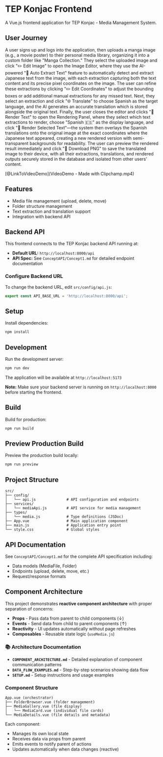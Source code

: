 # TEP Konjac Frontend

A Vue.js frontend application for TEP Konjac - Media Management System.

## User Journey

A user signs up and logs into the application, then uploads a manga image (e.g., a movie poster) to their personal media library, organizing it into a custom folder like "Manga Collection." They select the uploaded image and click "✏️ Edit Image" to open the Image Editor, where they use the AI-powered "🤖 Auto Extract Text" feature to automatically detect and extract Japanese text from the image, with each extraction capturing both the text content and its precise pixel coordinates on the image. The user can refine these extractions by clicking "✏️ Edit Coordinates" to adjust the bounding boxes or add additional manual extractions for any missed text. Next, they select an extraction and click "🌐 Translate" to choose Spanish as the target language, and the AI generates an accurate translation which is stored alongside the original text. Finally, the user closes the editor and clicks "🎨 Render Text" to open the Rendering Panel, where they select which text extractions to render, choose "Spanish 🇪🇸" as the display language, and click "🎨 Render Selected Text"—the system then overlays the Spanish translations onto the original image at the exact coordinates where the Japanese text appeared, creating a new rendered version with semi-transparent backgrounds for readability. The user can preview the rendered result immediately and click "💾 Download PNG" to save the translated image to their device, with all their extractions, translations, and rendered outputs securely stored in the database and isolated from other users' content.

[@LinkToVideoDemo](VideoDemo - Made with Clipchamp.mp4)

## Features

- Media file management (upload, delete, move)
- Folder structure management
- Text extraction and translation support
- Integration with backend API

## Backend API

This frontend connects to the TEP Konjac backend API running at:
- **Default URL:** `http://localhost:8000/api`
- **API Spec:** See `ConceptAPI/Concept1.md` for detailed endpoint documentation

### Configure Backend URL

To change the backend URL, edit `src/config/api.js`:

```javascript
export const API_BASE_URL = 'http://localhost:8000/api';
```

## Setup

Install dependencies:

```bash
npm install
```

## Development

Run the development server:

```bash
npm run dev
```

The application will be available at `http://localhost:5173`

**Note:** Make sure your backend server is running on `http://localhost:8000` before starting the frontend.

## Build

Build for production:

```bash
npm run build
```

## Preview Production Build

Preview the production build locally:

```bash
npm run preview
```

## Project Structure

```
src/
├── config/
│   └── api.js              # API configuration and endpoints
├── services/
│   └── mediaApi.js         # API service for media management
├── types/
│   └── media.js            # Type definitions (JSDoc)
├── App.vue                 # Main application component
├── main.js                 # Application entry point
└── style.css               # Global styles
```

## API Documentation

See `ConceptAPI/Concept1.md` for the complete API specification including:
- Data models (MediaFile, Folder)
- Endpoints (upload, delete, move, etc.)
- Request/response formats

## Component Architecture

This project demonstrates **reactive component architecture** with proper separation of concerns:

- **Props** - Pass data from parent to child components (↓)
- **Events** - Send data from child to parent components (↑)
- **Reactivity** - UI updates automatically without page refreshes
- **Composables** - Reusable state logic (`useMedia.js`)

### 📚 Architecture Documentation

- **`COMPONENT_ARCHITECTURE.md`** - Detailed explanation of component communication patterns
- **`DATA_FLOW_EXAMPLES.md`** - Step-by-step scenarios showing data flow
- **`SETUP.md`** - Setup instructions and usage examples

### Component Structure

```
App.vue (orchestrator)
├── FolderBrowser.vue (folder management)
├── MediaGallery.vue (file display)
│   └── MediaCard.vue (individual file cards)
└── MediaDetails.vue (file details and metadata)
```

Each component:
- Manages its own local state
- Receives data via props from parent
- Emits events to notify parent of actions
- Updates automatically when data changes (reactive)
